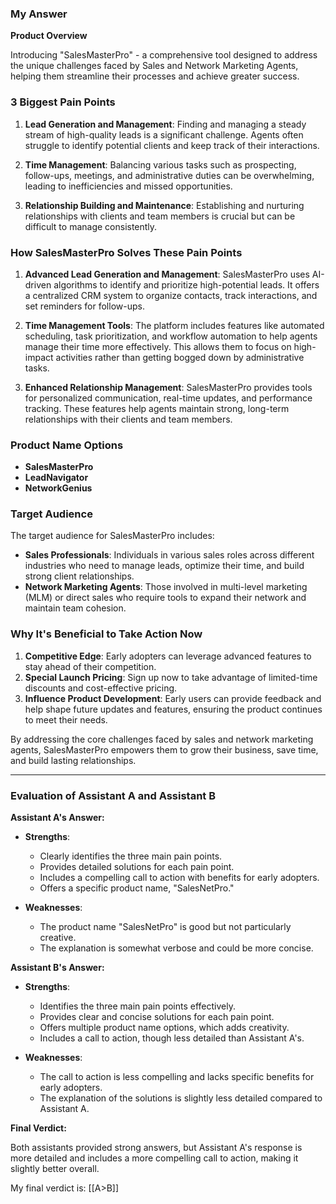 
### My Answer

**Product Overview**

Introducing "SalesMasterPro" - a comprehensive tool designed to address the unique challenges faced by Sales and Network Marketing Agents, helping them streamline their processes and achieve greater success.

### 3 Biggest Pain Points

1. **Lead Generation and Management**: Finding and managing a steady stream of high-quality leads is a significant challenge. Agents often struggle to identify potential clients and keep track of their interactions.

2. **Time Management**: Balancing various tasks such as prospecting, follow-ups, meetings, and administrative duties can be overwhelming, leading to inefficiencies and missed opportunities.

3. **Relationship Building and Maintenance**: Establishing and nurturing relationships with clients and team members is crucial but can be difficult to manage consistently.

### How SalesMasterPro Solves These Pain Points

1. **Advanced Lead Generation and Management**: SalesMasterPro uses AI-driven algorithms to identify and prioritize high-potential leads. It offers a centralized CRM system to organize contacts, track interactions, and set reminders for follow-ups.

2. **Time Management Tools**: The platform includes features like automated scheduling, task prioritization, and workflow automation to help agents manage their time more effectively. This allows them to focus on high-impact activities rather than getting bogged down by administrative tasks.

3. **Enhanced Relationship Management**: SalesMasterPro provides tools for personalized communication, real-time updates, and performance tracking. These features help agents maintain strong, long-term relationships with their clients and team members.

### Product Name Options

- **SalesMasterPro**
- **LeadNavigator**
- **NetworkGenius**

### Target Audience

The target audience for SalesMasterPro includes:

- **Sales Professionals**: Individuals in various sales roles across different industries who need to manage leads, optimize their time, and build strong client relationships.
- **Network Marketing Agents**: Those involved in multi-level marketing (MLM) or direct sales who require tools to expand their network and maintain team cohesion.

### Why It's Beneficial to Take Action Now

1. **Competitive Edge**: Early adopters can leverage advanced features to stay ahead of their competition.
2. **Special Launch Pricing**: Sign up now to take advantage of limited-time discounts and cost-effective pricing.
3. **Influence Product Development**: Early users can provide feedback and help shape future updates and features, ensuring the product continues to meet their needs.

By addressing the core challenges faced by sales and network marketing agents, SalesMasterPro empowers them to grow their business, save time, and build lasting relationships.

---

### Evaluation of Assistant A and Assistant B

**Assistant A's Answer:**

- **Strengths**:
  - Clearly identifies the three main pain points.
  - Provides detailed solutions for each pain point.
  - Includes a compelling call to action with benefits for early adopters.
  - Offers a specific product name, "SalesNetPro."

- **Weaknesses**:
  - The product name "SalesNetPro" is good but not particularly creative.
  - The explanation is somewhat verbose and could be more concise.

**Assistant B's Answer:**

- **Strengths**:
  - Identifies the three main pain points effectively.
  - Provides clear and concise solutions for each pain point.
  - Offers multiple product name options, which adds creativity.
  - Includes a call to action, though less detailed than Assistant A's.

- **Weaknesses**:
  - The call to action is less compelling and lacks specific benefits for early adopters.
  - The explanation of the solutions is slightly less detailed compared to Assistant A.

**Final Verdict:**

Both assistants provided strong answers, but Assistant A's response is more detailed and includes a more compelling call to action, making it slightly better overall.

My final verdict is: [[A>B]]
